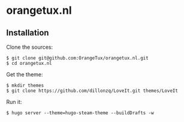 # orangetux.nl

## Installation

Clone the sources:

```
$ git clone git@github.com:OrangeTux/orangetux.nl.git
$ cd orangetux.nl
```

Get the theme:

```
$ mkdir themes
$ git clone https://github.com/dillonzq/LoveIt.git themes/LoveIt
```

Run it:

```
$ hugo server --theme=hugo-steam-theme --buildDrafts -w
```
